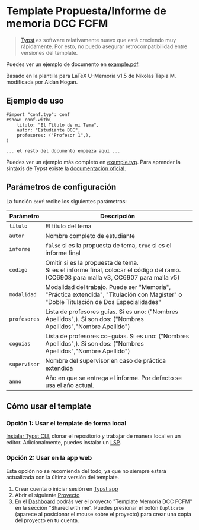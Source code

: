 # Template Propuesta/Informe de memoria DCC FCFM

> [Typst](https://typst.app) es software relativamente nuevo que está creciendo muy rápidamente. Por esto, no puedo asegurar retrocompatibilidad entre versiones del template.

Puedes ver un ejemplo de documento en [example.pdf](example.pdf).

Basado en la plantilla para LaTeX U-Memoria v1.5 de Nikolas Tapia M. modificada por Aidan Hogan.

## Ejemplo de uso

```typ
#import "conf.typ": conf
#show: conf.with(
    titulo: "El Título de mi Tema",
    autor: "Estudiante DCC",
    profesores: ("Profesor 1",),
)

... el resto del documento empieza aquí ...
```

Puedes ver un ejemplo más completo en [example.typ](example.typ). Para aprender la sintáxis de Typst existe la [documentación oficial](https://typst.app/docs).

## Parámetros de configuración

La función `conf` recibe los siguientes parámetros:

| Parámetro    | Descripción                                                                                                                                    |
| ------------ | ---------------------------------------------------------------------------------------------------------------------------------------------- |
| `título`     | El título del tema                                                                                                                             |
| `autor`      | Nombre completo de estudiante                                                                                                                  |
| `informe`    | `false` si es la propuesta de tema, `true` si es el informe final                                                                              |
| `codigo`     | Omitir si es la propuesta de tema. <br> Si es el informe final, colocar el código del ramo. (CC6908 para malla v3, CC6907 para malla v5)       |
| `modalidad`  | Modalidad del trabajo. Puede ser \"Memoria\", \"Práctica extendida\", \"Titulación con Magíster\" o \"Doble Titulación de Dos Especialidades\" |
| `profesores` | Lista de profesores guías. Si es uno: (\"Nombres Apellidos\",). Si son dos: (\"Nombres Apellidos\",\"Nombre Apellido\")                            |
| `coguias`    | Lista de profesores co-guías. Si es uno: (\"Nombres Apellidos\",). Si son dos: (\"Nombres Apellidos\",\"Nombre Apellido\")                            |
| `supervisor` | Nombre del supervisor en caso de práctica extendida                                                                                            |
| `anno`       | Año en que se entrega el informe. Por defecto se usa el año actual.                                                                            |

## Cómo usar el template

### Opción 1: Usar el template de forma local

[Instalar Typst CLI](https://github.com/typst/typst#instalación), clonar el repositorio y trabajar de manera local en un editor. Adicionalmente, puedes instalar un [LSP](https://github.com/nvarner/typst-lsp).

### Opción 2: Usar en la app web

Esta opción no se recomienda del todo, ya que no siempre estará actualizada con la última versión del template.

1. Crear cuenta o iniciar sesión en [Typst.app](https://typst.app/)
2. Abrir el siguiente [Proyecto](https://typst.app/project/rlXex0o5Qilf1gycQycqiH)
3. En el [Dashboard](https://typst.app/) podrás ver el proyecto "Template Memoria DCC FCFM" en la sección "Shared with me". Puedes presionar el botón `Duplicate` (aparece al posicionar el mouse sobre el proyecto) para crear una copia del proyecto en tu cuenta.
